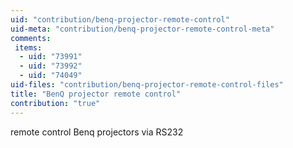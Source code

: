 ```yaml
---
uid: "contribution/benq-projector-remote-control"
uid-meta: "contribution/benq-projector-remote-control-meta"
comments: 
 items: 
  - uid: "73991"
  - uid: "73992"
  - uid: "74049"
uid-files: "contribution/benq-projector-remote-control-files"
title: "BenQ projector remote control"
contribution: "true"
---
```


remote control Benq projectors via RS232
